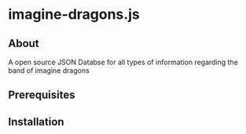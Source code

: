 # imagine-dragons.js

## About

A open source JSON Databse for all types of information regarding the band of imagine dragons

## Prerequisites

## Installation
